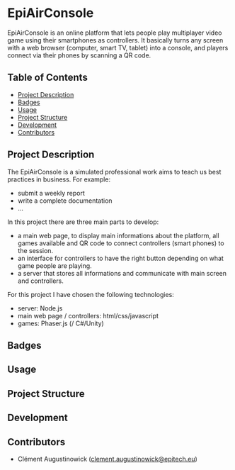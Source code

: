 # EpiAirConsole

EpiAirConsole is an online platform that lets people play multiplayer video game using their smartphones as controllers. It basically turns any screen with a web browser (computer, smart TV, tablet) into a console, and players connect via their phones by scanning a QR code.


## Table of Contents

 - [Project Description](#project-description)
 - [Badges](#badges)
 - [Usage](#usage)
 - [Project Structure](#project-structure)
 - [Development](#development)
 - [Contributors](#contributors)


## Project Description

The EpiAirConsole is a simulated professional work aims to teach us best practices in business.
For example:
 - submit a weekly report
 - write a complete documentation
 - ...

In this project there are three main parts to develop:
 - a main web page, to display main informations about the platform, all games available and QR code to connect controllers (smart phones) to the session.
 - an interface for controllers to have the right button depending on what game people are playing.
 - a server that stores all informations and communicate with main screen and controllers.

For this project I have chosen the following technologies:
 - server: Node.js
 - main web page / controllers: html/css/javascript
 - games: Phaser.js (/ C#/Unity)


## Badges


## Usage


## Project Structure


## Development


## Contributors

 - Clément Augustinowick (clement.augustinowick@epitech.eu)
